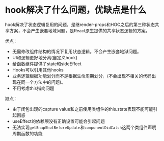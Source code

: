 # hook解决了什么问题，优缺点是什么

hook解决了状态逻辑复用的问题，是继render-props和HOC之后的第三种状态共享方案，不会产生嵌套地域问题，是React原生提供的共享状态逻辑的方案。



优点：

- 无需修改组件结构的情况下复用状态逻辑，不会产生嵌套地狱问题。
- UI和逻辑更好地分离(自定义hook)
- 给函数组件提供了state和sideEffect
- Hooks可以引用其他hooks
- 业务逻辑根据功能划分而不是根据生命周期划分，(不会出现不相关的代码出现在同一个方法中的问题)。
- 不用考虑this指向问题

缺点：

- 由于闭包出现的capture value和之前使用类组件的this.state表现不能可能引起困惑
- useEffect的依赖项没有正确设置可能会引起问题
- 无法实现`getSnapShotBeforeUpdate`和`componentDidCatch`这两个类组件声明周期函数的功能



